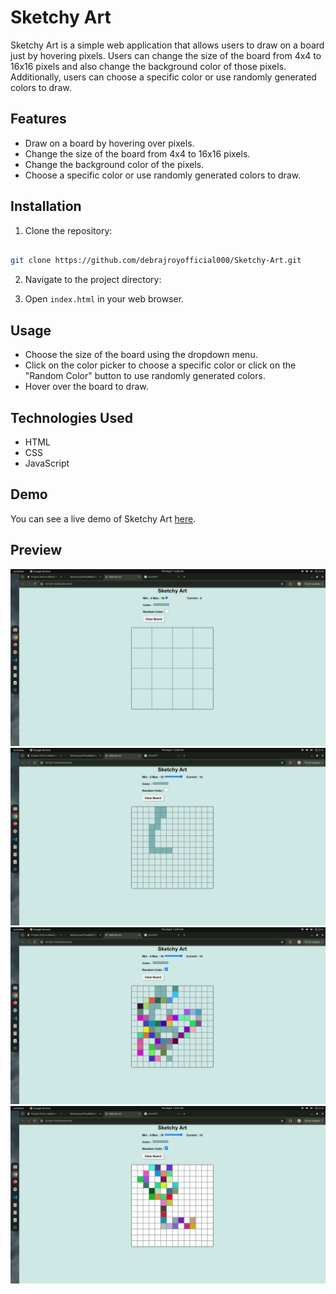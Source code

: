 # Sketchy Art

Sketchy Art is a simple web application that allows users to draw on a board just by hovering pixels. Users can change the size of the board from 4x4 to 16x16 pixels and also change the background color of those pixels. Additionally, users can choose a specific color or use randomly generated colors to draw.

## Features

- Draw on a board by hovering over pixels.
- Change the size of the board from 4x4 to 16x16 pixels.
- Change the background color of the pixels.
- Choose a specific color or use randomly generated colors to draw.

## Installation

1. Clone the repository:

```bash

git clone https://github.com/debrajroyofficial000/Sketchy-Art.git

```

2. Navigate to the project directory:

3. Open `index.html` in your web browser.

## Usage

- Choose the size of the board using the dropdown menu.
- Click on the color picker to choose a specific color or click on the "Random Color" button to use randomly generated colors.
- Hover over the board to draw.

## Technologies Used

- HTML
- CSS
- JavaScript

## Demo

You can see a live demo of Sketchy Art [here]().

## Preview

![s1](./assets/s1.png)
![s2](./assets/s2.png)
![s3](./assets/s3.png)
![s4](./assets/s4.png)

